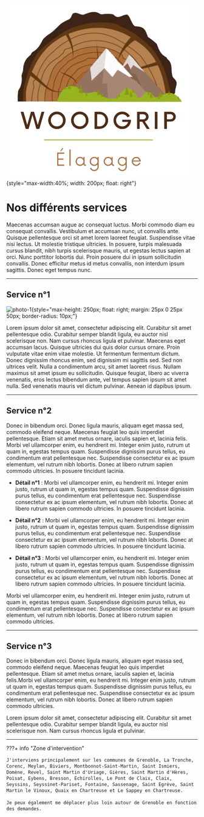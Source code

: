 ![logo-accueil](https://github.com/Konsilion/konsilion-drive/blob/main/logo_woodgrip_square.png?raw=true){style="max-width:40%; width: 200px; float: right"}


# Nos différents services

Maecenas accumsan augue ac consequat luctus. Morbi commodo diam eu consequat convallis. Vestibulum et accumsan nunc, ut convallis ante. Quisque pellentesque orci sit amet lorem laoreet feugiat. Suspendisse vitae nisi lectus. Ut molestie tristique ultricies. In posuere, turpis malesuada cursus blandit, nibh turpis scelerisque mauris, ut egestas lectus sapien at orci. Nunc porttitor lobortis dui. Proin posuere dui in ipsum sollicitudin convallis. Donec efficitur metus id metus convallis, non interdum ipsum sagittis. Donec eget tempus nunc.

---

## Service n°1

![photo-1](https://static.wixstatic.com/media/7eb93b_5cf66a3722174fc0b09eafd555f7b336~mv2.jpg/v1/fill/w_892,h_688,al_c,q_85,usm_0.66_1.00_0.01,enc_auto/7eb93b_5cf66a3722174fc0b09eafd555f7b336~mv2.jpg){style="max-height: 250px; float: right; margin: 25px 0 25px 50px; border-radius: 10px;"}

Lorem ipsum dolor sit amet, consectetur adipiscing elit. Curabitur sit amet pellentesque odio. Curabitur semper blandit ligula, eu auctor nisl scelerisque non. Nam cursus rhoncus ligula et pulvinar. Maecenas eget accumsan lacus. Quisque ultricies dui quis dolor cursus ornare. Proin vulputate vitae enim vitae molestie. Ut fermentum fermentum dictum. Donec dignissim rhoncus enim, sed dignissim mi sagittis sed. Sed non ultrices velit. Nulla a condimentum arcu, sit amet laoreet risus. Nullam maximus sit amet ipsum eu sollicitudin. Quisque feugiat, libero ac viverra venenatis, eros lectus bibendum ante, vel tempus sapien ipsum sit amet nulla. Sed venenatis mauris vel dictum pulvinar. Aenean id dapibus ipsum.



---

## Service n°2

Donec in bibendum orci. Donec ligula mauris, aliquam eget massa sed, commodo eleifend neque. Maecenas feugiat leo quis imperdiet pellentesque. Etiam sit amet metus ornare, iaculis sapien et, lacinia felis. Morbi vel ullamcorper enim, eu hendrerit mi. Integer enim justo, rutrum ut quam in, egestas tempus quam. Suspendisse dignissim purus tellus, eu condimentum erat pellentesque nec. Suspendisse consectetur ex ac ipsum elementum, vel rutrum nibh lobortis. Donec at libero rutrum sapien commodo ultricies. In posuere tincidunt lacinia.

* **Détail n°1** : Morbi vel ullamcorper enim, eu hendrerit mi. Integer enim justo, rutrum ut quam in, egestas tempus quam. Suspendisse dignissim purus tellus, eu condimentum erat pellentesque nec. Suspendisse consectetur ex ac ipsum elementum, vel rutrum nibh lobortis. Donec at libero rutrum sapien commodo ultricies. In posuere tincidunt lacinia.

* **Détail n°2** : Morbi vel ullamcorper enim, eu hendrerit mi. Integer enim justo, rutrum ut quam in, egestas tempus quam. Suspendisse dignissim purus tellus, eu condimentum erat pellentesque nec. Suspendisse consectetur ex ac ipsum elementum, vel rutrum nibh lobortis. Donec at libero rutrum sapien commodo ultricies. In posuere tincidunt lacinia.

* **Détail n°3** : Morbi vel ullamcorper enim, eu hendrerit mi. Integer enim justo, rutrum ut quam in, egestas tempus quam. Suspendisse dignissim purus tellus, eu condimentum erat pellentesque nec. Suspendisse consectetur ex ac ipsum elementum, vel rutrum nibh lobortis. Donec at libero rutrum sapien commodo ultricies. In posuere tincidunt lacinia.

Morbi vel ullamcorper enim, eu hendrerit mi. Integer enim justo, rutrum ut quam in, egestas tempus quam. Suspendisse dignissim purus tellus, eu condimentum erat pellentesque nec. Suspendisse consectetur ex ac ipsum elementum, vel rutrum nibh lobortis. Donec at libero rutrum sapien commodo ultricies.

---

## Service n°3

Donec in bibendum orci. Donec ligula mauris, aliquam eget massa sed, commodo eleifend neque. Maecenas feugiat leo quis imperdiet pellentesque. Etiam sit amet metus ornare, iaculis sapien et, lacinia felis.Morbi vel ullamcorper enim, eu hendrerit mi. Integer enim justo, rutrum ut quam in, egestas tempus quam. Suspendisse dignissim purus tellus, eu condimentum erat pellentesque nec. Suspendisse consectetur ex ac ipsum elementum, vel rutrum nibh lobortis. Donec at libero rutrum sapien commodo ultricies.

Lorem ipsum dolor sit amet, consectetur adipiscing elit. Curabitur sit amet pellentesque odio. Curabitur semper blandit ligula, eu auctor nisl scelerisque non. Nam cursus rhoncus ligula et pulvinar. 

---

???+ info "Zone d'intervention"

    J'interviens principalement sur les communes de Grenoble, La Tronche, Corenc, Meylan, Biviers, Montbonnot-Saint-Martin, Saint Ismiers, Domène, Revel, Saint Martin d'Uriage, Gières, Saint Martin d'Hères, Poisat, Eybens, Bresson, Echirolles, Le Pont de Claix, Claix, Seyssins, Seyssinet-Pariset, Fontaine, Sassenage, Saint Egrève, Saint Martin le Vinoux, Quaix en Chartreuse et Le Sappey en Chartreuse.

    Je peux également me déplacer plus loin autour de Grenoble en fonction des demandes.



<style>
    .md-container {
        background: linear-gradient(225deg,rgba(255, 255, 234, 1) 10%, rgba(255,255,255,0.0) 15%, rgba(255,255,255,0.0) 60%, rgba(253, 190, 79, 0.1));
    }

    .md-sidebar__scrollwrap {
        background: rgb(255,255,255);
    }
</style>